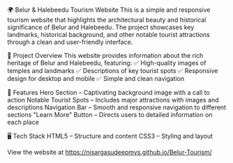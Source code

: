 🌍 Belur & Halebeedu Tourism Website
This is a simple and responsive tourism website that highlights the architectural beauty and historical significance of Belur and Halebeedu. The project showcases key landmarks, historical background, and other notable tourist attractions through a clean and user-friendly interface.

📸 Project Overview
This website provides information about the rich heritage of Belur and Halebeedu, featuring:
✅ High-quality images of temples and landmarks
✅ Descriptions of key tourist spots
✅ Responsive design for desktop and mobile
✅ Simple and clean navigation

🚀 Features
Hero Section – Captivating background image with a call to action
Notable Tourist Spots – Includes major attractions with images and descriptions
Navigation Bar – Smooth and responsive navigation to different sections
"Learn More" Button – Directs users to detailed information on each place

🖥️ Tech Stack
HTML5 – Structure and content
CSS3 – Styling and layout

View the website at https://nisargasudeepmys.github.io/Belur-Tourism/
